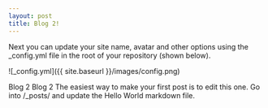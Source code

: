 ```yaml
---
layout: post
title: Blog 2!
---
```


Next you can update your site name, avatar and other options using the _config.yml file in the root of your repository (shown below).

![_config.yml]({{ site.baseurl }}/images/config.png)

Blog 2 Blog 2
The easiest way to make your first post is to edit this one. Go into /_posts/ and update the Hello World markdown file. 
